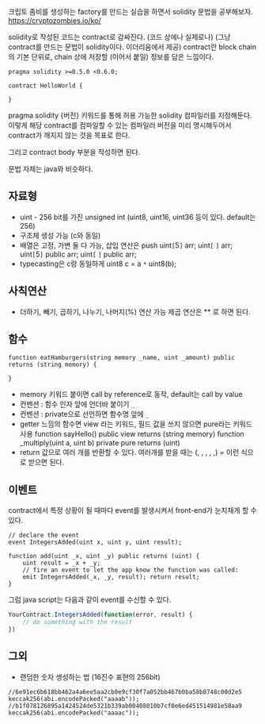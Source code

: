 

크립토 좀비를 생성하는 factory를 만드는 실습을 하면서 solidity 문법을 공부해보자.
https://cryptozombies.io/ko/

solidity로 작성된 코드는 contract로 감싸진다. (코드 상에나 실제로나) (그냥 contract를 만드는 문법이 solidity이다. 이더리움에서 제공)
contract란 block chain 의 기본 단위로, chain 상에 저장할 (이어서 붙일) 정보를 담은 느낌이다. 

```solidity
pragma solidity >=0.5.0 <0.6.0; 

contract HelloWorld { 

}
```

pragma solidity {버전} 키워드를 통해 허용 가능한 solidity 컴파일러를 지정해둔다. 이렇게 해당 contract를 컴파일할 수 있는 컴파일러 버전을 미리 명시해두어서 contract가 깨지지 않는 것을 목표로 한다. 

그리고 contract body 부분을 작성하면 된다.

문법 자체는 java와 비슷하다.

## 자료형

- uint - 256 bit를 가진 unsigned int (uint8, uint16, uint36 등이 있다. default는 256)
- 구조체 생성 가능 (c와 동일)
- 배열은 고정, 가변 둘 다 가능, 삽입 연산은 push
  uint`[`5`]` arr; 
  uint`[` `]` arr;
  uint`[`5`]` public arr; 
  uint`[` `]` public arr;
- typecasting은 c랑 동일하게 uint8 c = a `*` uint8(b);
  
  
## 사칙연산

- 더하기, 빼기, 곱하기, 나누기, 나머지(%) 연산 가능
  제곱 연산은 ** 로 하면 된다. 


## 함수

```solidity 
function eatHamburgers(string memory _name, uint _amount) public returns (string memory) {
	
}
```

- memory 키워드 붙이면 call by reference로 동작, default는 call by value
- 컨벤션 : 함수 인자 앞에 언더바 붙이기 `_`
- 컨벤션 : private으로 선언하면 함수명 앞에 `_`
- getter 느낌의 함수면 view 라는 키워드, 필드 값을 쓰지 않으면 pure라는 키워드 사용
  function sayHello() public view returns (string memory)
  function _multiply(uint a, uint b) private pure returns (uint)
- return 값으로 여러 개를 반환할 수 있다. 
  여러개를 받을 때는 (, , , , ,) = 이런 식으로 받으면 된다.

## 이벤트

contract에서 특정 상황이 될 때마다 event를 발생시켜서 front-end가 눈치채게 할 수 있다. 
```solidity
// declare the event 
event IntegersAdded(uint x, uint y, uint result); 

function add(uint _x, uint _y) public returns (uint) { 
	uint result = _x + _y; 
	// fire an event to let the app know the function was called: 
	emit IntegersAdded(_x, _y, result); return result; 
}
```

그럼 java script는 다음과 같이 event를 수신할 수 있다.
```javascript
YourContract.IntegersAdded(function(error, result) { 
	// do something with the result 
})
```

## 그외 

- 랜덤한 숫자 생성하는 법 (16진수 표현의 256bit)
```solidity
//6e91ec6b618bb462a4a6ee5aa2cb0e9cf30f7a052bb467b0ba58b8748c00d2e5 keccak256(abi.encodePacked("aaaab")); //b1f078126895a1424524de5321b339ab00408010b7cf0e6ed451514981e58aa9 keccak256(abi.encodePacked("aaaac"));
```
